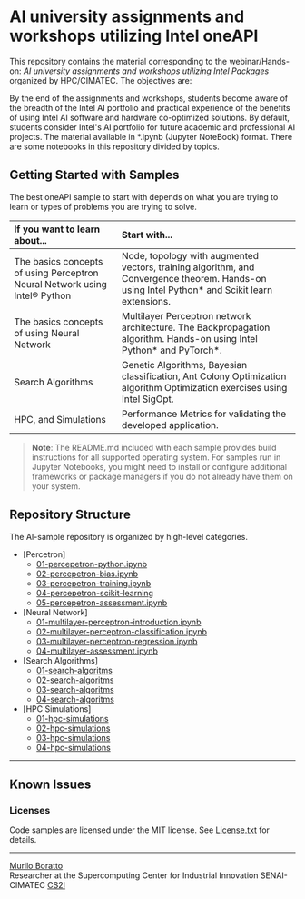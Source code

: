 # AI university assignments and workshops utilizing Intel oneAPI <br/>

This repository contains the material corresponding to the webinar/Hands-on: _AI university assignments and workshops utilizing Intel Packages_ organized by HPC/CIMATEC. The objectives are:

By the end of the assignments and workshops, students become aware of the breadth of the Intel AI portfolio and practical experience of the benefits of using Intel AI software and hardware co-optimized solutions. By default, students consider Intel's AI portfolio for future academic and professional AI projects. The material available in \*.ipynb (Jupyter NoteBook) format. There are some notebooks in this repository divided by topics.

## Getting Started with Samples

The best oneAPI sample to start with depends on what you are trying to learn or types of problems you are trying to solve.

| If you want to learn about... | Start with...
|:---                           |:---
| The basics concepts of using Perceptron Neural Network using Intel® Python  | Node, topology with augmented vectors, training algorithm, and Convergence theorem. Hands-on using Intel Python* and Scikit learn extensions.
| The basics concepts of using Neural Network | Multilayer Perceptron network architecture. The Backpropagation algorithm. Hands-on using Intel Python* and PyTorch*.
| Search Algorithms    | Genetic Algorithms, Bayesian classification, Ant Colony Optimization algorithm Optimization exercises using Intel SigOpt.
| HPC, and  Simulations | Performance Metrics for validating the developed application.

>**Note**: The README.md included with each sample provides build instructions for all supported operating system. For samples run in Jupyter Notebooks, you might need to install or configure additional frameworks or package managers if you do not already have them on your system.

## Repository Structure

The AI-sample repository is organized by high-level categories.

- [Percetron]
  - [01-percepetron-python.ipynb](https://github.com/muriloboratto/AI-intelOneAPI/blob/master/1-Perceptron/01-percepetron-python.ipynb)
  - [02-percepetron-bias.ipynb](https://github.com/muriloboratto/AI-intelOneAPI/blob/master/1-Perceptron/02-percepetron-training.ipynb)
  - [03-percepetron-training.ipynb](https://github.com/muriloboratto/AI-intelOneAPI/blob/master/1-Perceptron/03-percepetron-bias.ipynb)
  - [04-percepetron-scikit-learning](https://github.com/muriloboratto/AI-intelOneAPI/blob/master/1-Perceptron/04-percepetron-scikit-learning.ipynb)
  - [05-percepetron-assessment.ipynb](https://github.com/muriloboratto/AI-intelOneAPI/blob/master/1-Perceptron/05-percepetron-assessment.ipynb)
- [Neural Network]
  - [01-multilayer-perceptron-introduction.ipynb](https://github.com/oneapi-src/oneAPI-samples/tree/master/DirectProgramming/)
  - [02-multilayer-perceptron-classification.ipynb](https://github.com/oneapi-src/oneAPI-samples/tree/master/DirectProgramming/)
  - [03-multilayer-perceptron-regression.ipynb](https://github.com/oneapi-src/oneAPI-samples/tree/master/DirectProgramming/)
  - [04-multilayer-assessment.ipynb](https://github.com/oneapi-src/oneAPI-samples/tree/master/DirectProgramming/)
- [Search Algorithms]
  - [01-search-algoritms](https://github.com/oneapi-src/oneAPI-samples/tree/master/DirectProgramming)
  - [02-search-algoritms](https://github.com/oneapi-src/oneAPI-samples/tree/master/DirectProgramming/)
  - [03-search-algoritms](https://github.com/oneapi-src/oneAPI-samples/tree/master/DirectProgramming/)
  - [04-search-algoritms](https://github.com/oneapi-src/oneAPI-samples/tree/master/DirectProgramming/)
- [HPC Simulations]
  - [01-hpc-simulations](https://github.com/oneapi-src/oneAPI-samples/tree/master/DirectProgramming)
  - [02-hpc-simulations](https://github.com/oneapi-src/oneAPI-samples/tree/master/DirectProgramming/)
  - [03-hpc-simulations](https://github.com/oneapi-src/oneAPI-samples/tree/master/DirectProgramming/)
  - [04-hpc-simulations](https://github.com/oneapi-src/oneAPI-samples/tree/master/DirectProgramming/) 
---

## Known Issues

### Licenses

Code samples are licensed under the MIT license. See [License.txt](https://github.com/oneapi-src/oneAPI-samples/blob/master/License.txt) for details.

---

[Murilo Boratto](http://lattes.cnpq.br/9222855062709254) <br/>
Researcher at the Supercomputing Center for Industrial Innovation SENAI-CIMATEC [CS2I](http://www.senaicimatec.com.br/) <br/>
